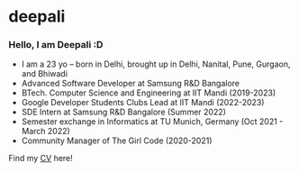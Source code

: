 # deepali

### Hello, I am Deepali :D

- I am a 23 yo – born in Delhi, brought up in Delhi, Nanital, Pune, Gurgaon, and Bhiwadi
- Advanced Software Developer at Samsung R&D Bangalore
- BTech. Computer Science and Engineering at IIT Mandi (2019-2023)
- Google Developer Students Clubs Lead at IIT Mandi (2022-2023)
- SDE Intern at Samsung R&D Bangalore (Summer 2022)
- Semester exchange in Informatics at TU Munich, Germany (Oct 2021 - March 2022)
- Community Manager of The Girl Code (2020-2021)


Find my [CV](https://github.com/deepalisingh11/deepali/blob/main/DeepaliSingh_CV.pdf) here!
